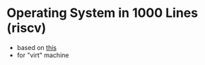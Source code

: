 # Operating System in 1000 Lines (riscv)
- based on [this](https://operating-system-in-1000-lines.vercel.app/en/01-setting-up-development-environment)
- for "virt" machine

